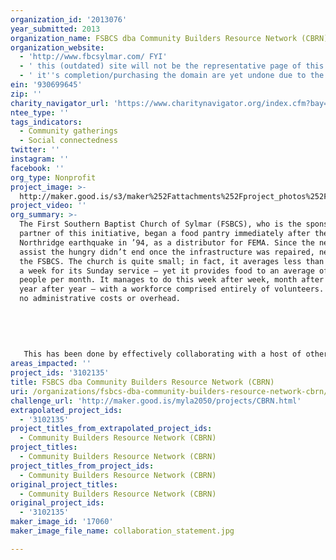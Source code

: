 ```yaml
---
organization_id: '2013076'
year_submitted: 2013
organization_name: FSBCS dba Community Builders Resource Network (CBRN)
organization_website:
  - 'http://www.fbcsylmar.com/ FYI'
  - ' this (outdated) site will not be the representative page of this project. A website developer has already begun work on something for this specific project'
  - ' it''s completion/purchasing the domain are yet undone due to the fact that they are presently tied to yet unfunded budget'
ein: '930699645'
zip: ''
charity_navigator_url: 'https://www.charitynavigator.org/index.cfm?bay=search.profile&ein=930699645'
ntee_type: ''
tags_indicators:
  - Community gatherings
  - Social connectedness
twitter: ''
instagram: ''
facebook: ''
org_type: Nonprofit
project_image: >-
  http://maker.good.is/s3/maker%252Fattachments%252Fproject_photos%252Fimages%252F17060%252Fdisplay%252Fcollaboration_statement.jpg=c570x385
project_video: ''
org_summary: >-
  The First Southern Baptist Church of Sylmar (FSBCS), who is the sponsoring
  partner of this initiative, began a food pantry immediately after the
  Northridge earthquake in ’94, as a distributor for FEMA. Since the need to
  assist the hungry didn’t end once the infrastructure was repaired, neither did
  the FSBCS. The church is quite small; in fact, it averages less than 50 people
  a week for its Sunday service — yet it provides food to an average of 5,000
  people per month. It manages to do this week after week, month after month,
  year after year — with a workforce comprised entirely of volunteers. There are
  no administrative costs or overhead. 
   
   
   
   
   
   This has been done by effectively collaborating with a host of other community organizations from withing the public and private sectors. As continued recipients of Federal resources, the boundaries between Church and State are clearly understood and respected.
areas_impacted: ''
project_ids: '3102135'
title: FSBCS dba Community Builders Resource Network (CBRN)
uri: /organizations/fsbcs-dba-community-builders-resource-network-cbrn/
challenge_url: 'http://maker.good.is/myla2050/projects/CBRN.html'
extrapolated_project_ids:
  - '3102135'
project_titles_from_extrapolated_project_ids:
  - Community Builders Resource Network (CBRN)
project_titles:
  - Community Builders Resource Network (CBRN)
project_titles_from_project_ids:
  - Community Builders Resource Network (CBRN)
original_project_titles:
  - Community Builders Resource Network (CBRN)
original_project_ids:
  - '3102135'
maker_image_id: '17060'
maker_image_file_name: collaboration_statement.jpg

---
```

